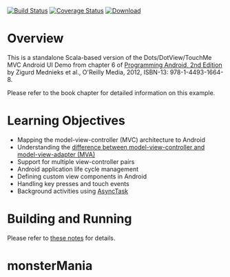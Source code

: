 [![Build Status](https://travis-ci.org/LoyolaChicagoCode/uidemo-android-scala.svg?branch=master)](https://travis-ci.org/LoyolaChicagoCode/uidemo-android-scala) 
[![Coverage Status](https://img.shields.io/coveralls/LoyolaChicagoCode/uidemo-android-scala.svg)](https://coveralls.io/r/LoyolaChicagoCode/uidemo-android-scala) 
[![Download](https://api.bintray.com/packages/loyolachicagocode/generic/uidemo-android-scala/images/download.svg) ](https://bintray.com/loyolachicagocode/generic/uidemo-android-scala/_latestVersion)

# Overview

This is a standalone Scala-based version of the Dots/DotView/TouchMe MVC Android UI Demo from
chapter 6 of
[Programming Android, 2nd Edition](http://proquestcombo.safaribooksonline.com/book/programming/android/9781449332921)
by Zigurd Mednieks et al., O'Reilly Media, 2012, ISBN-13: 978-1-4493-1664-8.

Please refer to the book chapter for detailed information on this example.

# Learning Objectives

* Mapping the model-view-controller (MVC) architecture to Android
* Understanding the [difference between model-view-controller and model-view-adapter (MVA)](https://www.palantir.com/2009/04/model-view-adapter/)
* Support for multiple view-controller pairs
* Android application life cycle management
* Defining custom view components in Android
* Handling key presses and touch events 
* Background activities using [AsyncTask](http://developer.android.com/reference/android/os/AsyncTask.html) 

# Building and Running

Please refer to [these notes](http://lucoodevcourse.bitbucket.org/notes/scalaandroiddev.html) for details.
# monsterMania
